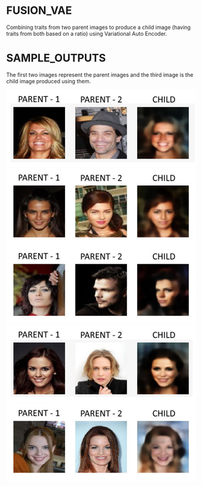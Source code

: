 # FUSION_VAE
Combining traits from two parent images to produce a child image (having traits from both based on a ratio) using Variational Auto Encoder.

# SAMPLE_OUTPUTS
The first two images represent the parent images and the third image is the child image produced using them.

![alt text](/Images/sample-output-1.jpg)
![alt text](/Images/sample-output-2.jpg)
![alt text](/Images/sample-output-3.jpg)
![alt text](/Images/sample-output-4.jpg)
![alt text](/Images/sample-output-5.jpg)
